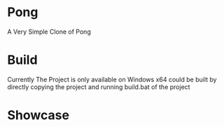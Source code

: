 # Pong
A Very Simple Clone of Pong
# Build
Currently The Project is only available on Windows x64 could be built by directly copying the project and running build.bat of the project

# Showcase
